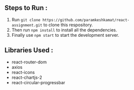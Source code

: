 ## Steps to Run : 
1. Run `git clone https://github.com/paramkeshkamat/react-assignment.git` to clone this respository.
2. Then run `npm install` to install all the dependencies.
3. Finally use `npm start` to start the development server.

## Libraries Used :
* react-router-dom
* axios
* react-icons
* react-chartjs-2
* react-circular-progressbar